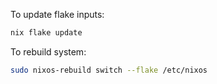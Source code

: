 
To update flake inputs:

```bash
nix flake update
```

To rebuild system:

```bash
sudo nixos-rebuild switch --flake /etc/nixos
```
```
```
```
```
